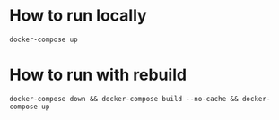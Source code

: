 # How to run locally
`docker-compose up`

# How to run with rebuild
`docker-compose down && docker-compose build --no-cache && docker-compose up`
